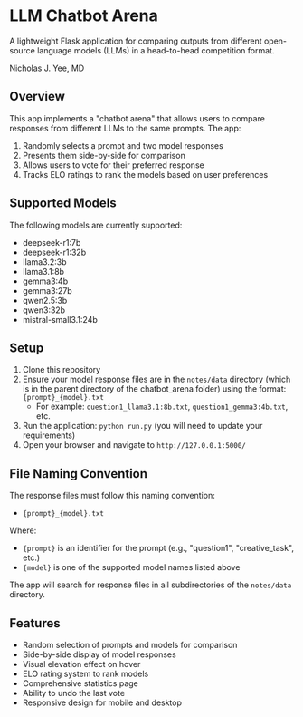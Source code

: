 # LLM Chatbot Arena

A lightweight Flask application for comparing outputs from different open-source language models (LLMs) in a head-to-head competition format.

Nicholas J. Yee, MD

## Overview

This app implements a "chatbot arena" that allows users to compare responses from different LLMs to the same prompts. The app:

1. Randomly selects a prompt and two model responses
2. Presents them side-by-side for comparison
3. Allows users to vote for their preferred response
4. Tracks ELO ratings to rank the models based on user preferences

## Supported Models

The following models are currently supported:
- deepseek-r1:7b
- deepseek-r1:32b
- llama3.2:3b
- llama3.1:8b
- gemma3:4b
- gemma3:27b
- qwen2.5:3b
- qwen3:32b
- mistral-small3.1:24b

## Setup

1. Clone this repository
2. Ensure your model response files are in the `notes/data` directory (which is in the parent directory of the chatbot_arena folder) using the format: `{prompt}_{model}.txt`
   - For example: `question1_llama3.1:8b.txt`, `question1_gemma3:4b.txt`, etc.
3. Run the application: `python run.py` (you will need to update your requirements)
4. Open your browser and navigate to `http://127.0.0.1:5000/`

## File Naming Convention

The response files must follow this naming convention:
- `{prompt}_{model}.txt`

Where:
- `{prompt}` is an identifier for the prompt (e.g., "question1", "creative_task", etc.)
- `{model}` is one of the supported model names listed above

The app will search for response files in all subdirectories of the `notes/data` directory.

## Features

- Random selection of prompts and models for comparison
- Side-by-side display of model responses
- Visual elevation effect on hover
- ELO rating system to rank models
- Comprehensive statistics page
- Ability to undo the last vote
- Responsive design for mobile and desktop
